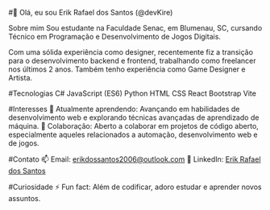 #👋 Olá, eu sou Erik Rafael dos Santos (@devKire)

Sobre mim
Sou estudante na Faculdade Senac, em Blumenau, SC, cursando Técnico em Programação e Desenvolvimento de Jogos Digitais.

Com uma sólida experiência como designer, recentemente fiz a transição para o desenvolvimento backend e frontend, trabalhando como freelancer nos últimos 2 anos. Também tenho experiência como Game Designer e Artista.

#Tecnologias
C#
JavaScript (ES6)
Python
HTML
CSS
React
Bootstrap
Vite

#Interesses
🌱 Atualmente aprendendo: Avançando em habilidades de desenvolvimento web e explorando técnicas avançadas de aprendizado de máquina.
💞️ Colaboração: Aberto a colaborar em projetos de código aberto, especialmente aqueles relacionados a automação, desenvolvimento web e de jogos.

#Contato
📫 Email: erikdossantos2006@outlook.com
💼 LinkedIn: [Erik Rafael dos Santos](https://www.linkedin.com/in/erik-rafael-dos-santos-416b64251/?trk=opento_sprofile_details)

#Curiosidade
⚡ Fun fact: Além de codificar, adoro estudar e aprender novos assuntos.

